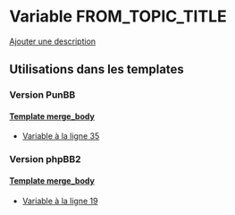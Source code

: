 # Variable FROM_TOPIC_TITLE
[Ajouter une description](https://fa-tvars.appspot.com/var/FROM_TOPIC_TITLE)

## Utilisations dans les templates

### Version PunBB

#### [Template merge_body](punbb/merge_body.md#readme)
* [Variable &agrave; la ligne 35](../punbb/merge_body.tpl#L35)

### Version phpBB2

#### [Template merge_body](subsilver/merge_body.md#readme)
* [Variable &agrave; la ligne 19](../subsilver/merge_body.tpl#L19)